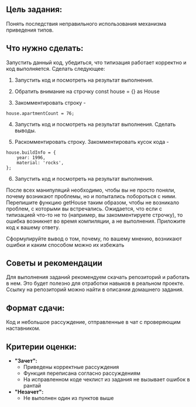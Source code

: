 ## Цель задания:

Понять последствия неправильного использования механизма приведения типов.

## Что нужно сделать:

Запустить данный код, убедиться, что типизация работает корректно и код выполняется. Сделать следующее:

1) Запустить код и посмотреть на результат выполнения.
2) Обратить внимание на строчку const house = {} as House

3) Закомментировать строку - 

```tsx
house.apartmentCount = 76;
```

4) Запустить код и посмотреть на результат выполнения. Сделать выводы.

5) Раскомментировать строку. Закомментировать кусок кода -

```tsx
house.buildInfo = {
    year: 1996,
    material: 'rocks',
};
```

6) Запустить код и посмотреть на результат выполнения.

После всех манипуляций необходимо, чтобы вы не просто поняли, почему возникают проблемы, но и попытались побороться с ними. Перепишите функцию getHouse таким образом, чтобы не возникало проблем, с которыми вы встречались. Ожидается, что если с типизацией что-то не то (например, вы закомментируете строчку), то ошибка возникнет во время компиляции, а не выполнения. Приложите код к вашему ответу.

Сформулируйте вывод о том, почему, по вашему мнению, возникают ошибки и каким способом можно их избежать

## Советы и рекомендации

Для выполнения заданий рекомендуем скачать репозиторий и работать в нем. Это будет полезно для отработки навыков в реальном проекте. Ссылку на репозиторий можно найти в описании домашнего задания.

## **Формат сдачи:**

Код и небольшое рассуждение, отправленные в чат с проверяющим наставником.

## **Критерии оценки:**

- **"Зачет":**
    - Приведены корректные рассуждения
    - Функция переписана согласно рассуждениям
    - На исправленном коде чеклист из задания не вызывает ошибок в рантай
- **"Незачет":**
    - Не выполнен один из пунктов выше
